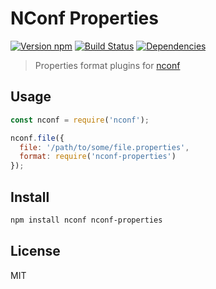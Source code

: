 NConf Properties
================
[![Version npm](https://img.shields.io/npm/v/nconf-properties.svg)](https://www.npmjs.com/package/nconf-properties)
[![Build Status](https://img.shields.io/travis/omni-tools/nconf-properties/master.svg)](https://travis-ci.org/omni-tools/nconf-properties)
[![Dependencies](https://img.shields.io/david/omni-tools/nconf-properties.svg)](https://david-dm.org/omni-tools/nconf-properties)

> Properties format plugins for [nconf](https://www.npmjs.org/package/nconf)

## Usage

```js
const nconf = require('nconf');

nconf.file({
  file: '/path/to/some/file.properties',
  format: require('nconf-properties')
});
```

## Install

```bash
npm install nconf nconf-properties
```

## License

MIT
